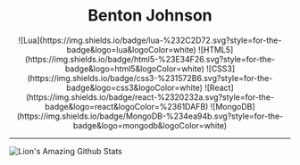 <h1 align="center">
  Benton Johnson
</h1>
<p align="center">
  ![Lua](https://img.shields.io/badge/lua-%232C2D72.svg?style=for-the-badge&logo=lua&logoColor=white)
  ![HTML5](https://img.shields.io/badge/html5-%23E34F26.svg?style=for-the-badge&logo=html5&logoColor=white)
  ![CSS3](https://img.shields.io/badge/css3-%231572B6.svg?style=for-the-badge&logo=css3&logoColor=white)
  ![React](https://img.shields.io/badge/react-%2320232a.svg?style=for-the-badge&logo=react&logoColor=%2361DAFB)
  ![MongoDB](https://img.shields.io/badge/MongoDB-%234ea94b.svg?style=for-the-badge&logo=mongodb&logoColor=white)
</p>
<hr>

![Lion's Amazing Github Stats](https://github-readme-stats.vercel.app/api?username=liondadev&count_private=true&show_icons=true&theme=radical)
